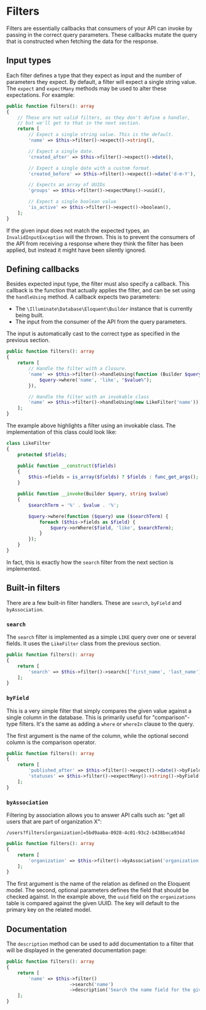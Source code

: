 # Filters

Filters are essentially callbacks that consumers of your API can invoke by
passing in the correct query parameters. These callbacks mutate the query that
is constructed when fetching the data for the response.

## Input types

Each filter defines a type that they expect as input and the number of
parameters they expect. By default, a filter will expect a single string value.
The `expect` and `expectMany` methods may be used to alter these expectations.
For example:

```php
public function filters(): array
{
    // These are not valid filters, as they don't define a handler, 
    // but we'll get to that in the next section.
    return [
        // Expect a single string value. This is the default.
        'name' => $this->filter()->expect()->string(),

        // Expect a single date.
        'created_after' => $this->filter()->expect()->date(),

        // Expect a single date with a custom format.
        'created_before' => $this->filter()->expect()->date('d-m-Y'),

        // Expects an array of UUIDs
        'groups' => $this->filter()->expectMany()->uuid(),

        // Expect a single boolean value
        'is_active' => $this->filter()->expect()->boolean(),
    ];
}
```

If the given input does not match the expected types, an `InvalidInputException`
will the thrown. This is to prevent the consumers of the API from receiving a
response where they think the filter has been applied, but instead it might have
been silently ignored.

## Defining callbacks

Besides expected input type, the filter must also specify a callback. This
callback is the function that actually applies the filter, and can be set using
the `handleUsing` method. A callback expects two parameters:

- The `\Illuminate\Database\Eloquent\Builder` instance that is currently being
  built.
- The input from the consumer of the API from the query parameters.

The input is automatically cast to the correct type as specified in the previous
section.

```php
public function filters(): array
{
    return [
        // Handle the filter with a Closure.
        'name' => $this->filter()->handleUsing(function (Builder $query, string $value) {
            $query->where('name', 'like', "$value%");
        }),

        // Handle the filter with an invokable class
        'name' => $this->filter()->handleUsing(new LikeFilter('name')),
    ];
}
```

The example above highlights a filter using an invokable class. The
implementation of this class could look like:

```php
class LikeFilter
{
    protected $fields;

    public function __construct($fields)
    {
        $this->fields = is_array($fields) ? $fields : func_get_args();
    }

    public function __invoke(Builder $query, string $value)
    {
        $searchTerm = '%' . $value . '%';

        $query->where(function ($query) use ($searchTerm) {
            foreach ($this->fields as $field) {
                $query->orWhere($field, 'like', $searchTerm);
            }
        });
    }
}
```

In fact, this is exactly how the `search` filter from the next section is implemented.

## Built-in filters

There are a few built-in filter handlers. These are `search`, `byField` and
`byAssociation`.

### `search`

The `search` filter is implemented as a simple `LIKE` query over one or several
fields. It uses the `LikeFilter` class from the previous section.

```php
public function filters(): array
{
    return [
        'search' => $this->filter()->search(['first_name', 'last_name'])->expect()->string(),
    ];
}
```

### `byField`

This is a very simple filter that simply compares the given value against a
single column in the database. This is primarily useful for "comparison"-type
filters. It's the same as adding a `where` or `whereIn` clause to the query.

The first argument is the name of the column, while the optional second column
is the comparison operator.

```php
public function filters(): array
{
    return [
        'published_after' => $this->filter()->expect()->date()->byField('published', '>'),
        'statuses' => $this->filter()->expectMany()->string()->byField('status'),
    ];
}
```

### `byAssociation`

Filtering by association allows you to answer API calls such as: "get all users
that are part of organization X":

```
/users?filters[organization]=5bd9aaba-0928-4c01-93c2-b438beca934d
```

```php
public function filters(): array
{
    return [
        'organization' => $this->filter()->byAssociation('organization', 'uuid')
    ];
}
```

The first argument is the name of the relation as defined on the Eloquent model.
The second, optional parameters defines the field that should be checked
against. In the example above, the `uuid` field on the `organizations` table is
compared against the given UUID. The key will default to the primary key on the
related model.

## Documentation

The `description` method can be used to add documentation to a filter that will
be displayed in the generated documentation page:

```php
public function filters(): array
{
    return [
        'name' => $this->filter()
                       ->search('name')
                       ->description('Search the name field for the given input')->expect()->string();
    ];
}
```
